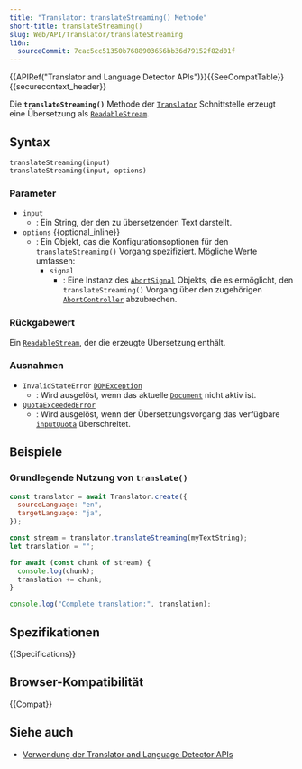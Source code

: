 ```yaml
---
title: "Translator: translateStreaming() Methode"
short-title: translateStreaming()
slug: Web/API/Translator/translateStreaming
l10n:
  sourceCommit: 7cac5cc51350b7688903656bb36d79152f82d01f
---
```


{{APIRef("Translator and Language Detector APIs")}}{{SeeCompatTable}}{{securecontext_header}}

Die **`translateStreaming()`** Methode der [`Translator`](/de/docs/Web/API/Translator) Schnittstelle erzeugt eine Übersetzung als [`ReadableStream`](/de/docs/Web/API/ReadableStream).

## Syntax

```js-nolint
translateStreaming(input)
translateStreaming(input, options)
```

### Parameter

- `input`
  - : Ein String, der den zu übersetzenden Text darstellt.
- `options` {{optional_inline}}
  - : Ein Objekt, das die Konfigurationsoptionen für den `translateStreaming()` Vorgang spezifiziert. Mögliche Werte umfassen:
    - `signal`
      - : Eine Instanz des [`AbortSignal`](/de/docs/Web/API/AbortSignal) Objekts, die es ermöglicht, den `translateStreaming()` Vorgang über den zugehörigen [`AbortController`](/de/docs/Web/API/AbortController) abzubrechen.

### Rückgabewert

Ein [`ReadableStream`](/de/docs/Web/API/ReadableStream), der die erzeugte Übersetzung enthält.

### Ausnahmen

- `InvalidStateError` [`DOMException`](/de/docs/Web/API/DOMException)
  - : Wird ausgelöst, wenn das aktuelle [`Document`](/de/docs/Web/API/Document) nicht aktiv ist.
- [`QuotaExceededError`](/de/docs/Web/API/QuotaExceededError)
  - : Wird ausgelöst, wenn der Übersetzungsvorgang das verfügbare [`inputQuota`](/de/docs/Web/API/Translator/inputQuota) überschreitet.

## Beispiele

### Grundlegende Nutzung von `translate()`

```js
const translator = await Translator.create({
  sourceLanguage: "en",
  targetLanguage: "ja",
});

const stream = translator.translateStreaming(myTextString);
let translation = "";

for await (const chunk of stream) {
  console.log(chunk);
  translation += chunk;
}

console.log("Complete translation:", translation);
```

## Spezifikationen

{{Specifications}}

## Browser-Kompatibilität

{{Compat}}

## Siehe auch

- [Verwendung der Translator and Language Detector APIs](/de/docs/Web/API/Translator_and_Language_Detector_APIs/Using)
